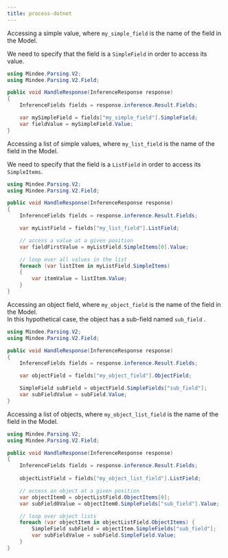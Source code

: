 ```yaml
---
title: process-dotnet
---
```


Accessing a simple value, where `my_simple_field` is the name of the field in the Model.

We need to specify that the field is a `SimpleField` in order to access its value.

```csharp
using Mindee.Parsing.V2;
using Mindee.Parsing.V2.Field;

public void HandleResponse(InferenceResponse response)
{
    InferenceFields fields = response.inference.Result.Fields;

    var mySimpleField = fields["my_simple_field"].SimpleField;
    var fieldValue = mySimpleField.Value;
}
```

Accessing a list of simple values, where `my_list_field` is the name of the field in the Model.

We need to specify that the field is a `ListField` in order to access its `SimpleItems`.

```csharp
using Mindee.Parsing.V2;
using Mindee.Parsing.V2.Field;

public void HandleResponse(InferenceResponse response)
{    
    InferenceFields fields = response.inference.Result.Fields;

    var myListField = fields["my_list_field"].ListField;

    // access a value at a given position
    var fieldFirstValue = myListField.SimpleItems[0].Value;

    // loop over all values in the list
    foreach (var listItem in myListField.SimpleItems)
    {
        var itemValue = listItem.Value;
    }
}
```

Accessing an object field, where `my_object_field` is the name of the field in the Model.\
In this hypothetical case, the object has a sub-field named `sub_field` .

```csharp
using Mindee.Parsing.V2;
using Mindee.Parsing.V2.Field;

public void HandleResponse(InferenceResponse response)
{
    InferenceFields fields = response.inference.Result.Fields;

    var objectField = fields["my_object_field"].ObjectField;

    SimpleField subField = objectField.SimpleFields["sub_field"];
    var subFieldValue = subField.Value;
}
```

Accessing a list of objects, where `my_object_list_field` is the name of the field in the Model.

```csharp
using Mindee.Parsing.V2;
using Mindee.Parsing.V2.Field;

public void HandleResponse(InferenceResponse response)
{
    InferenceFields fields = response.inference.Result.Fields;
    
    objectListField = fields["my_object_list_field"].ListField;

    // access an object at a given position
    var objectItem0 = objectListField.ObjectItems[0];
    var subField0Value = objectItem0.SimpleFields["sub_field"].Value;

    // loop over object lists
    foreach (var objectItem in objectListField.ObjectItems) {
        SimpleField subField = objectItem.SimpleFields["sub_field"];
        var subFieldValue = subField.SimpleField.Value;
    }
}
```
